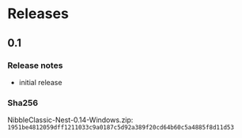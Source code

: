 # Releases

## 0.1

### Release notes

- initial release

### Sha256

NibbleClassic-Nest-0.14-Windows.zip:
`1951be4812059dff1211033c9a0187c5d92a389f20cd64b60c5a4885f8d11d53`
